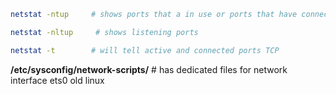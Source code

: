 ```bash
netstat -ntup     # shows ports that a in use or ports that have connection established
```
```bash
netstat -nltup     # shows listening ports
```

```bash 
netstat -t        # will tell active and connected ports TCP
```

**/etc/sysconfig/network-scripts/**       # has dedicated files for network interface ets0 old linux
